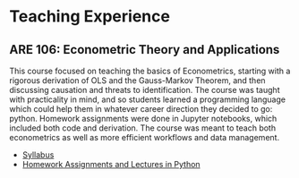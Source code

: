 # Teaching Experience

## ARE 106: Econometric Theory and Applications

This course focused on teaching the basics of Econometrics, starting with a rigorous derivation of OLS and the Gauss-Markov Theorem, and then discussing causation and threats to identification. The course was taught with practicality in mind, and so students learned a programming language which could help them in whatever career direction they decided to go: python. Homework assignments were done in Jupyter notebooks, which included both code and derivation. The course was meant to teach both econometrics as well as more efficient workflows and data management.

- [Syllabus](syllabus.html)
- [Homework Assignments and Lectures in Python](https://github.com/amichuda/are106-python)